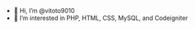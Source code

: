 - 👋 Hi, I’m @vitoto9010
- 👀 I’m interested in PHP, HTML, CSS, MySQL, and Codeigniter

<!---
vitoto9010/vitoto9010 is a ✨ special ✨ repository because its `README.md` (this file) appears on your GitHub profile.
You can click the Preview link to take a look at your changes.
--->
